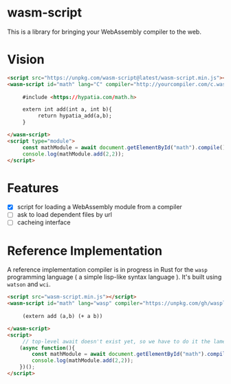 # wasm-script

This is a library for bringing your WebAssembly compiler to the web.

# Vision

```html
<script src="https://unpkg.com/wasm-script@latest/wasm-script.min.js"></script>
<wasm-script id="math" lang="C" compiler="http://yourcompiler.com/c.wasm">
     
     #include <https://hypatia.com/math.h>

     extern int add(int a, int b){
          return hypatia_add(a,b);
     }  

</wasm-script>
<script type="module">
     const mathModule = await document.getElementById("math").compile();
     console.log(mathModule.add(2,2));
</script>
```

# Features

- [x] script for loading a WebAssembly module from a compiler
- [ ] ask to load dependent files by url
- [ ] cacheing interface

# Reference Implementation

A reference implementation compiler is in progress in Rust for the `wasp` programming language ( a simple lisp-like syntax language ). It's built using `watson` and `wci`.

```html
<script src="wasm-script.min.js"></script>
<wasm-script id="math" lang="wasp" compiler="https://unpkg.com/gh/wasplang/wasp@latest/compiler.wasm">
     
     (extern add (a,b) (+ a b))

</wasm-script>
<script>
     // top-level await doesn't exist yet, so we have to do it the lame way
    (async function(){
        const mathModule = await document.getElementById("math").compile();
        console.log(mathModule.add(2,2));
    })();
</script>
```
